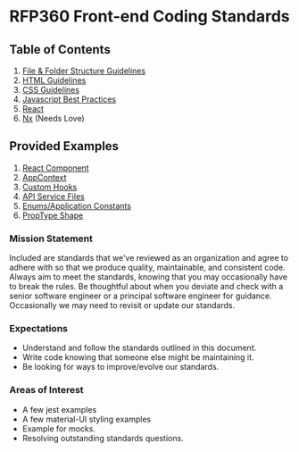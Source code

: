 # RFP360 Front-end Coding Standards
## Table of Contents

1. [File &amp; Folder Structure Guidelines](/standards/files.md)
1. [HTML Guidelines](/standards/html.md)
1. [CSS Guidelines](/standards/css.md)
1. [Javascript Best Practices](/standards/js.md)
1. [React](/standards/react.md)
1. [Nx](/standards/nx.md) (Needs Love)

## Provided Examples
1. [React Component](/examples/component.md)
1. [AppContext](/examples/context.md)
1. [Custom Hooks](/examples/hook.md)
1. [API Service Files](/examples/service.md)
1. [Enums/Application Constants](/examples/constant.md)
1. [PropType Shape](/examples/shape.md)

### Mission Statement
Included are standards that we've reviewed as an organization and agree to adhere with so that we produce quality, maintainable, and consistent code. Always aim to meet the standards, knowing that you may occasionally have to break the rules. Be thoughtful about when you deviate and check with a senior software engineer or a principal software engineer for guidance. Occasionally we may need to revisit or update our standards.

### Expectations
* Understand and follow the standards outlined in this document.
* Write code knowing that someone else might be maintaining it.
* Be looking for ways to improve/evolve our standards.

### Areas of Interest
* A few jest examples
* A few material-UI styling examples
* Example for mocks.
* Resolving outstanding standards questions.

